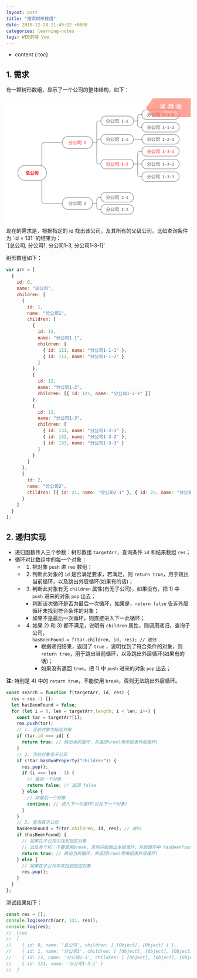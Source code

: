 ```yaml
---
layout: post
title: "搜索树形数组"
date: 2018-12-28 21:49:12 +0800
categories: learning-notes
tags: WEB前端 Vue
---
```

* content
{:toc}

## 1. 需求

有一颗树形数组，显示了一个公司的整体结构，如下：
<div><img src="/images/2018-12-28-Search-Tree-Array/tree.png" /></div>
现在的需求是，根据指定的 id 找出该公司，及其所有的父级公司。比如查询条件为 `id = 131` 的结果为：<br>
`[总公司, 分公司1, 分公司1-3, 分公司1-3-1]`




树形数组如下：
```js
var arr = [
  {
    id: 0,
    name: "总公司",
    children: [
      {
        id: 1,
        name: "分公司1",
        children: [
          {
            id: 11,
            name: "分公司1-1",
            children: [
              { id: 111, name: "分公司1-1-1" },
              { id: 112, name: "分公司1-1-2" }
            ]
          },
          {
            id: 12,
            name: "分公司1-2",
            children: [{ id: 121, name: "分公司1-2-1" }]
          },
          {
            id: 13,
            name: "分公司1-3",
            children: [
              { id: 131, name: "分公司1-3-1" },
              { id: 132, name: "分公司1-3-2" },
              { id: 133, name: "分公司1-3-3" }
            ]
          }
        ]
      },
      {
        id: 2,
        name: "分公司2",
        children: [{ id: 21, name: "分公司2-1" }, { id: 22, name: "分公司2-2" }]
      }
    ]
  }
];
```

## 2. 递归实现

+ 递归函数传入三个参数：树形数组 `targetArr`，查询条件 `id` 和结果数组 `res`；
+ 循环对比数组中的每一个对象：
   + 1) 把对象 `push` 进 `res` 数组；
   + 2) 判断此对象的 `id` 是否满足要求，若满足，则 `return true`，用于跳出当前循环，以及跳出外层循环(如果有的话)；
   + 3) 判断此对象有无 `children` 属性(有无子公司)，如果没有，把 1) 中 `push` 进来的对象 `pop` 出去；
       + 判断该次循环是否为最后一次循环，如果是，`return false` 告诉外层循环未找到符合条件的对象；
       + 如果不是最后一次循环，则直接进入下一此循环；
   + 4) 如果 2) 和 3) 都不满足，说明有 `children` 属性，则调用递归，查询子公司。<br>
        `hasBeenFound = f(tar.children, id, res); // 递归`
        + 根据递归结果，返回了 `true` ，说明找到了符合条件的对象，则 `return true`，用于跳出当前循环，以及跳出外层循环(如果有的话)；
        + 如果没有返回 `true`，把 1) 中 `push` 进来的对象 `pop` 出去；

**注:** 特别是 4) 中的 `return true`，不能使用 `break`，否则无法跳出外层循环。

```js
const search = function f(targetArr, id, res) {
  res = res || [];
  let hasBeenFound = false;
  for (let i = 0, len = targetArr.length; i < len; i++) {
    const tar = targetArr[i];
    res.push(tar);
    // 1. 当前对象为指定对象
    if (tar.id === id) {
      return true; // 跳出当前循环，并返回true(用来结束外层循环)
    }
    // 2. 当前对象无子公司
    if (!tar.hasOwnProperty("children")) {
      res.pop();
      if (i === len - 1) {
        // 最后一个对象
        return false; // 返回 false
      } else {
        // 非最后一个对象
        continue; // 进入下一次循环(对比下一个对象)
      }
    }
    // 3. 查询其子公司
    hasBeenFound = f(tar.children, id, res); // 递归
    if (hasBeenFound) {
      // 如果在子公司中找到指定对象
      // 此处有个坑：不要使用break，否则只能跳出本层循环，外层循环中 hasBeenFound 为 undefined
      return true; // 跳出当前循环，并返回true(用来结束外层循环)
    } else {
      // 如果在子公司中未找到指定对象
      res.pop();
    }
  }
};
```
测试结果如下：
```js
const res = [];
console.log(search(arr, 131, res));
console.log(res);
//  true
//  [ 
//    { id: 0, name: '总公司', children: [ [Object], [Object] ] },
//    { id: 1, name: '分公司1', children: [ [Object], [Object], [Object] ] },
//    { id: 13, name: '分公司1-3', children: [ [Object], [Object], [Object] ] },
//    { id: 131, name: '分公司1-3-1' } 
//  ]
```